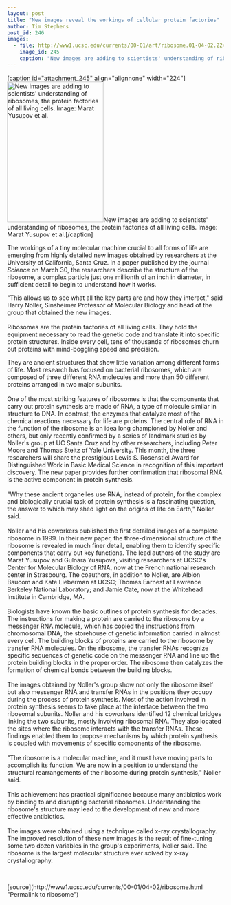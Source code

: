 ```yaml
---
layout: post
title: "New images reveal the workings of cellular protein factories"
author: Tim Stephens
post_id: 246
images:
  - file: http://www1.ucsc.edu/currents/00-01/art/ribosome.01-04-02.224.jpg
    image_id: 245
    caption: "New images are adding to scientists' understanding of ribosomes, the protein factories of all living cells. Image: Marat Yusupov et al."
---
```


[caption id="attachment_245" align="alignnone" width="224"]<a href="http://localhost/mysite/wp-content/uploads/2001/04/ribosome.01-04-02.224.jpg"><img class="size-full wp-image-245" src="http://localhost/mysite/wp-content/uploads/2001/04/ribosome.01-04-02.224.jpg" alt="New images are adding to scientists' understanding of ribosomes, the protein factories of all living cells. Image: Marat Yusupov et al." width="224" height="326" /></a>New images are adding to scientists' understanding of ribosomes, the protein factories of all living cells. Image: Marat Yusupov et al.[/caption]
<p>
  The workings of a tiny molecular machine crucial to all forms of life are emerging from highly detailed new images obtained by researchers at the University of California, Santa Cruz. In a paper published by the journal <i>Science</i> on March 30, the researchers describe the structure of the ribosome, a complex particle just one millionth of an inch in diameter, in sufficient detail to begin to understand how it works.
</p>"This allows us to see what all the key parts are and how they interact," said Harry Noller, Sinsheimer Professor of Molecular Biology and head of the group that obtained the new images.<br>
<br>
Ribosomes are the protein factories of all living cells. They hold the equipment necessary to read the genetic code and translate it into specific protein structures. Inside every cell, tens of thousands of ribosomes churn out proteins with mind-boggling speed and precision.
<p>
  They are ancient structures that show little variation among different forms of life. Most research has focused on bacterial ribosomes, which are composed of three different RNA molecules and more than 50 different proteins arranged in two major subunits.<br>
  <br>
  One of the most striking features of ribosomes is that the components that carry out protein synthesis are made of RNA, a type of molecule similar in structure to DNA. In contrast, the enzymes that catalyze most of the chemical reactions necessary for life are proteins. The central role of RNA in the function of the ribosome is an idea long championed by Noller and others, but only recently confirmed by a series of landmark studies by Noller's group at UC Santa Cruz and by other researchers, including Peter Moore and Thomas Steitz of Yale University. This month, the three researchers will share the prestigious Lewis S. Rosenstiel Award for Distinguished Work in Basic Medical Science in recognition of this important discovery. The new paper provides further confirmation that ribosomal RNA is the active component in protein synthesis.<br>
  <br>
  "Why these ancient organelles use RNA, instead of protein, for the complex and biologically crucial task of protein synthesis is a fascinating question, the answer to which may shed light on the origins of life on Earth," Noller said.<br>
  <br>
  Noller and his coworkers published the first detailed images of a complete ribosome in 1999. In their new paper, the three-dimensional structure of the ribosome is revealed in much finer detail, enabling them to identify specific components that carry out key functions. The lead authors of the study are Marat Yusupov and Gulnara Yusupova, visiting researchers at UCSC's Center for Molecular Biology of RNA, now at the French national research center in Strasbourg. The coauthors, in addition to Noller, are Albion Baucom and Kate Lieberman at UCSC; Thomas Earnest at Lawrence Berkeley National Laboratory; and Jamie Cate, now at the Whitehead Institute in Cambridge, MA.<br>
  <br>
  Biologists have known the basic outlines of protein synthesis for decades. The instructions for making a protein are carried to the ribosome by a messenger RNA molecule, which has copied the instructions from chromosomal DNA, the storehouse of genetic information carried in almost every cell. The building blocks of proteins are carried to the ribosome by transfer RNA molecules. On the ribosome, the transfer RNAs recognize specific sequences of genetic code on the messenger RNA and line up the protein building blocks in the proper order. The ribosome then catalyzes the formation of chemical bonds between the building blocks.<br>
  <br>
  The images obtained by Noller's group show not only the ribosome itself but also messenger RNA and transfer RNAs in the positions they occupy during the process of protein synthesis. Most of the action involved in protein synthesis seems to take place at the interface between the two ribosomal subunits. Noller and his coworkers identified 12 chemical bridges linking the two subunits, mostly involving ribosomal RNA. They also located the sites where the ribosome interacts with the transfer RNAs. These findings enabled them to propose mechanisms by which protein synthesis is coupled with movements of specific components of the ribosome.<br>
  <br>
  "The ribosome is a molecular machine, and it must have moving parts to accomplish its function. We are now in a position to understand the structural rearrangements of the ribosome during protein synthesis," Noller said.<br>
  <br>
  This achievement has practical significance because many antibiotics work by binding to and disrupting bacterial ribosomes. Understanding the ribosome's structure may lead to the development of new and more effective antibiotics.<br>
  <br>
  The images were obtained using a technique called x-ray crystallography. The improved resolution of these new images is the result of fine-tuning some two dozen variables in the group's experiments, Noller said. The ribosome is the largest molecular structure ever solved by x-ray crystallography.
</p>
<p>
  <br>

</p>
[source](http://www1.ucsc.edu/currents/00-01/04-02/ribosome.html "Permalink to ribosome")
